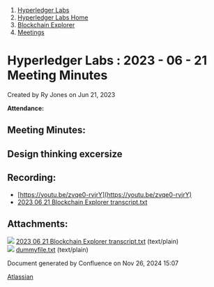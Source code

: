 1. [Hyperledger Labs](index.html)
2. [Hyperledger Labs Home](Hyperledger-Labs-Home_20283400.html)
3. [Blockchain Explorer](Blockchain-Explorer_20294340.html)
4. [Meetings](Meetings_20290580.html)

# Hyperledger Labs : 2023 - 06 - 21 Meeting Minutes

Created by Ry Jones on Jun 21, 2023

**Attendance:** 

## Meeting Minutes:

## **Design thinking excersize**

## Recording:

- [https://youtu.be/zvqe0-rvjrY](https://youtu.be/zvqe0-rvjrY)
- [2023 06 21 Blockchain Explorer transcript.txt](attachments/20290819/20294411.txt)

## Attachments:

![](images/icons/bullet_blue.gif) [2023 06 21 Blockchain Explorer transcript.txt](attachments/20290819/20294411.txt) (text/plain)  
![](images/icons/bullet_blue.gif) [dummyfile.txt](attachments/20290819/20294410.txt) (text/plain)

Document generated by Confluence on Nov 26, 2024 15:07

[Atlassian](http://www.atlassian.com/)

